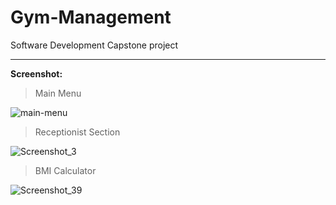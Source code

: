 # Gym-Management

Software Development Capstone project

***

**Screenshot:**

>Main Menu


![main-menu](https://user-images.githubusercontent.com/30866225/80641711-1540ae80-8a87-11ea-9cb1-fb7e1f7cdee9.png)


>Receptionist Section


![Screenshot_3](https://user-images.githubusercontent.com/30866225/80641806-3c977b80-8a87-11ea-9fa1-05c8eb8b69c3.png)


>BMI Calculator


![Screenshot_39](https://user-images.githubusercontent.com/30866225/80641975-81231700-8a87-11ea-94e6-2dc5aea98bd8.png)
